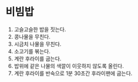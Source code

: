 # 비빔밥

1. 고슬고슬한 밥을 짓는다.
2. 콩나물을 무친다.
3. 시금치 나물을 무친다.
4. 소고기를 볶는다. 
5. 계란 후라이를 굽는다. 
6. 밥위에 같은 나물의 색깔이 이웃하지 않도록 올린다.
7. 계란 후라이를 반숙으로 1분 30초간 후라이팬에 굽는다.